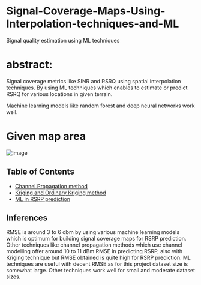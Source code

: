 # Signal-Coverage-Maps-Using-Interpolation-techniques-and-ML
Signal quality estimation using ML techniques

# abstract:
Signal coverage metrics like SINR and RSRQ using spatial interpolation techniques. By using ML techniques which enables to estimate or predict RSRQ for various locations in given terrain.

Machine learning models like random forest and deep neural networks work well.

# Given map area

![image](https://github.com/user-attachments/assets/04c2920e-740f-4152-804d-74965f4474f9)



## Table of Contents

- [Channel Propagation method](Channel_propagation.md)
- [Kriging and Ordinary Kriging method](steps_in_kriging.md)
- [ML in RSRP prediction](ML_in_RSRP_prediction.md)

## Inferences

RMSE is around 3 to 6 dbm by using various machine learning models which is optimum for building signal coverage maps for RSRP prediction.
Other techniques like channel propagation methods which use channel modelling offer around 10 to 11 dBm RMSE in predicting RSRP, also with Kriging technique but RMSE obtained is quite high for RSRP prediction.
ML techniques are useful with decent RMSE as for this project dataset size is somewhat large.
Other techniques work well for small and moderate dataset sizes.

